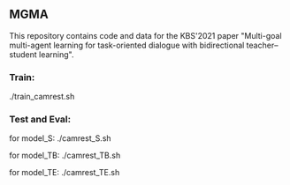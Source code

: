 ## MGMA
This repository contains code and data for the KBS'2021 paper "Multi-goal multi-agent learning for task-oriented dialogue with bidirectional teacher–student learning".

### Train: 
./train_camrest.sh
### Test and Eval:
for model_S: ./camrest_S.sh

for model_TB: ./camrest_TB.sh

for model_TE: ./camrest_TE.sh
